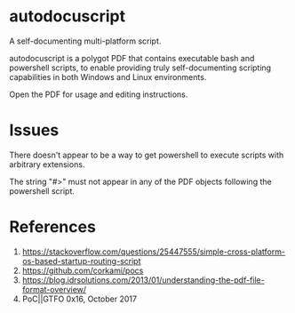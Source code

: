 # autodocuscript
A self-documenting multi-platform script.

autodocuscript is a polygot PDF that contains executable bash and powershell scripts, to enable providing truly self-documenting scripting capabilities in both Windows and Linux environments.

Open the PDF for usage and editing instructions.

# Issues
There doesn't appear to be a way to get powershell to execute scripts with arbitrary extensions.

The string "#>" must not appear in any of the PDF objects following the powershell script.

# References
1. https://stackoverflow.com/questions/25447555/simple-cross-platform-os-based-startup-routing-script
2. https://github.com/corkami/pocs
3. https://blog.idrsolutions.com/2013/01/understanding-the-pdf-file-format-overview/
4. PoC||GTFO 0x16, October 2017
